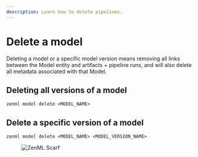 ```yaml
---
description: Learn how to delete pipelines.
---
```


# Delete a model

Deleting a model or a specific model version means removing all links between the Model entity
and artifacts + pipeline runs, and will also delete all metadata associated with that Model.

## Deleting all versions of a model

```shell
zenml model delete <MODEL_NAME>
```

## Delete a specific version of a model

```shell
zenml model delete <MODEL_NAME> <MODEL_VERSION_NAME>
```


<figure><img src="https://static.scarf.sh/a.png?x-pxid=f0b4f458-0a54-4fcd-aa95-d5ee424815bc" alt="ZenML Scarf"><figcaption></figcaption></figure>
